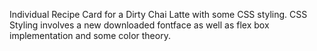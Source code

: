 Individual Recipe Card for a Dirty Chai Latte with some CSS styling. 
CSS Styling involves a new downloaded fontface as well as flex box implementation and some color theory. 
